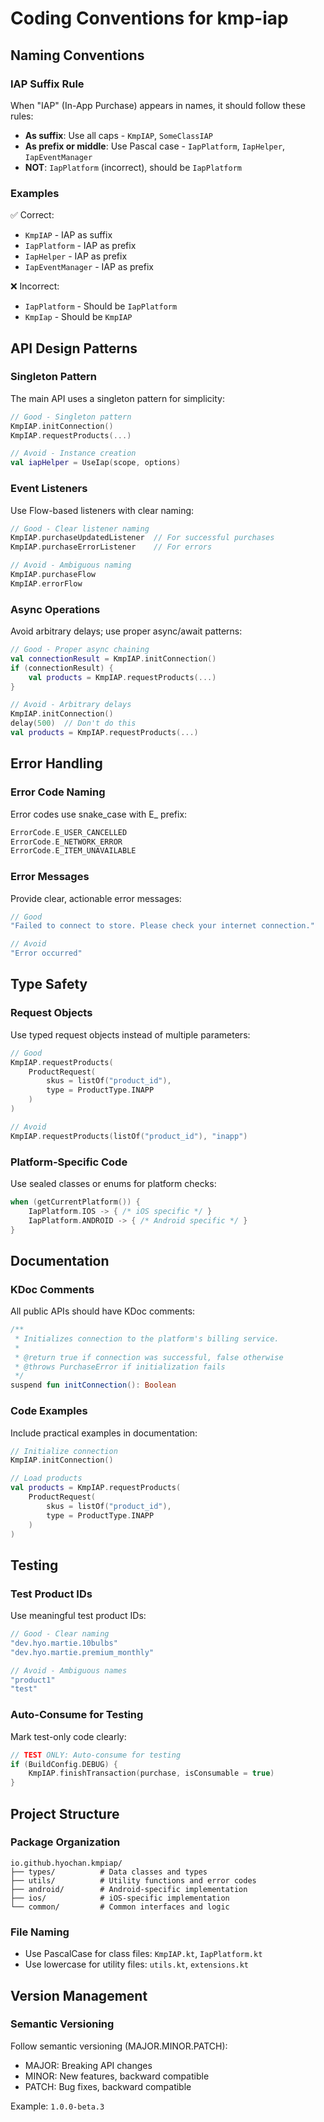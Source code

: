 # Coding Conventions for kmp-iap

## Naming Conventions

### IAP Suffix Rule
When "IAP" (In-App Purchase) appears in names, it should follow these rules:
- **As suffix**: Use all caps - `KmpIAP`, `SomeClassIAP`
- **As prefix or middle**: Use Pascal case - `IapPlatform`, `IapHelper`, `IapEventManager`
- **NOT**: `IapPlatform` (incorrect), should be `IapPlatform`

### Examples
✅ Correct:
- `KmpIAP` - IAP as suffix
- `IapPlatform` - IAP as prefix  
- `IapHelper` - IAP as prefix
- `IapEventManager` - IAP as prefix

❌ Incorrect:
- `IapPlatform` - Should be `IapPlatform`
- `KmpIap` - Should be `KmpIAP`

## API Design Patterns

### Singleton Pattern
The main API uses a singleton pattern for simplicity:
```kotlin
// Good - Singleton pattern
KmpIAP.initConnection()
KmpIAP.requestProducts(...)

// Avoid - Instance creation
val iapHelper = UseIap(scope, options)
```

### Event Listeners
Use Flow-based listeners with clear naming:
```kotlin
// Good - Clear listener naming
KmpIAP.purchaseUpdatedListener  // For successful purchases
KmpIAP.purchaseErrorListener    // For errors

// Avoid - Ambiguous naming
KmpIAP.purchaseFlow
KmpIAP.errorFlow
```

### Async Operations
Avoid arbitrary delays; use proper async/await patterns:
```kotlin
// Good - Proper async chaining
val connectionResult = KmpIAP.initConnection()
if (connectionResult) {
    val products = KmpIAP.requestProducts(...)
}

// Avoid - Arbitrary delays
KmpIAP.initConnection()
delay(500)  // Don't do this
val products = KmpIAP.requestProducts(...)
```

## Error Handling

### Error Code Naming
Error codes use snake_case with E_ prefix:
```kotlin
ErrorCode.E_USER_CANCELLED
ErrorCode.E_NETWORK_ERROR
ErrorCode.E_ITEM_UNAVAILABLE
```

### Error Messages
Provide clear, actionable error messages:
```kotlin
// Good
"Failed to connect to store. Please check your internet connection."

// Avoid
"Error occurred"
```

## Type Safety

### Request Objects
Use typed request objects instead of multiple parameters:
```kotlin
// Good
KmpIAP.requestProducts(
    ProductRequest(
        skus = listOf("product_id"),
        type = ProductType.INAPP
    )
)

// Avoid
KmpIAP.requestProducts(listOf("product_id"), "inapp")
```

### Platform-Specific Code
Use sealed classes or enums for platform checks:
```kotlin
when (getCurrentPlatform()) {
    IapPlatform.IOS -> { /* iOS specific */ }
    IapPlatform.ANDROID -> { /* Android specific */ }
}
```

## Documentation

### KDoc Comments
All public APIs should have KDoc comments:
```kotlin
/**
 * Initializes connection to the platform's billing service.
 * 
 * @return true if connection was successful, false otherwise
 * @throws PurchaseError if initialization fails
 */
suspend fun initConnection(): Boolean
```

### Code Examples
Include practical examples in documentation:
```kotlin
// Initialize connection
KmpIAP.initConnection()

// Load products
val products = KmpIAP.requestProducts(
    ProductRequest(
        skus = listOf("product_id"),
        type = ProductType.INAPP
    )
)
```

## Testing

### Test Product IDs
Use meaningful test product IDs:
```kotlin
// Good - Clear naming
"dev.hyo.martie.10bulbs"
"dev.hyo.martie.premium_monthly"

// Avoid - Ambiguous names
"product1"
"test"
```

### Auto-Consume for Testing
Mark test-only code clearly:
```kotlin
// TEST ONLY: Auto-consume for testing
if (BuildConfig.DEBUG) {
    KmpIAP.finishTransaction(purchase, isConsumable = true)
}
```

## Project Structure

### Package Organization
```
io.github.hyochan.kmpiap/
├── types/          # Data classes and types
├── utils/          # Utility functions and error codes
├── android/        # Android-specific implementation
├── ios/            # iOS-specific implementation
└── common/         # Common interfaces and logic
```

### File Naming
- Use PascalCase for class files: `KmpIAP.kt`, `IapPlatform.kt`
- Use lowercase for utility files: `utils.kt`, `extensions.kt`

## Version Management

### Semantic Versioning
Follow semantic versioning (MAJOR.MINOR.PATCH):
- MAJOR: Breaking API changes
- MINOR: New features, backward compatible
- PATCH: Bug fixes, backward compatible

Example: `1.0.0-beta.3`